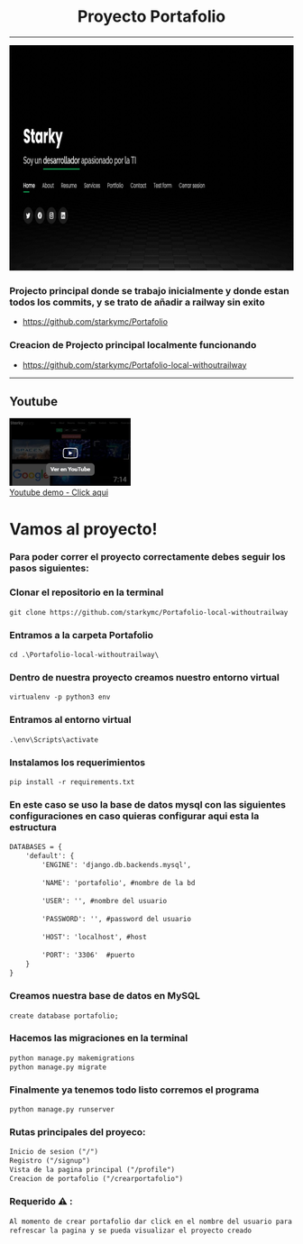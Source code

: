 <h1 align="center">Proyecto Portafolio</h1>
<hr>

<div align="center">
<img aling="center" width="900" height="400" src="index.png" />
</div>




### Projecto principal donde se trabajo inicialmente y donde estan todos los commits, y se trato de añadir a railway sin exito
- https://github.com/starkymc/Portafolio
    
### Creacion de Projecto principal localmente funcionando
- https://github.com/starkymc/Portafolio-local-withoutrailway

<hr>

## Youtube
![image-portafolio](youtube.png) <br>
[Youtube demo - Click aqui](https://www.youtube.com/watch?v=HJ986S9yxWo "link title")

# Vamos al proyecto! 

### Para poder correr el proyecto correctamente debes seguir los pasos siguientes:
### Clonar el repositorio en la terminal
    git clone https://github.com/starkymc/Portafolio-local-withoutrailway
    
### Entramos a la carpeta Portafolio
    cd .\Portafolio-local-withoutrailway\

### Dentro de nuestra proyecto creamos nuestro entorno virtual
    virtualenv -p python3 env

### Entramos al entorno virtual
    .\env\Scripts\activate

### Instalamos los requerimientos
    pip install -r requirements.txt

### En este caso se uso la base de datos mysql con las siguientes configuraciones en caso quieras configurar aqui esta la estructura
 
    DATABASES = {
        'default': {
            'ENGINE': 'django.db.backends.mysql',
            
            'NAME': 'portafolio', #nombre de la bd
            
            'USER': '', #nombre del usuario
            
            'PASSWORD': '', #password del usuario
            
            'HOST': 'localhost', #host
            
            'PORT': '3306'  #puerto
        }
    }

### Creamos nuestra base de datos en MySQL
    create database portafolio;

### Hacemos las migraciones en la terminal
    python manage.py makemigrations
    python manage.py migrate

### Finalmente ya tenemos todo listo corremos el programa
    python manage.py runserver
    
    
### Rutas principales del proyeco:
    Inicio de sesion ("/")
    Registro ("/signup")
    Vista de la pagina principal ("/profile")
    Creacion de portafolio ("/crearportafolio")
    
### Requerido ⚠️ :
    Al momento de crear portafolio dar click en el nombre del usuario para refrescar la pagina y se pueda visualizar el proyecto creado
    
